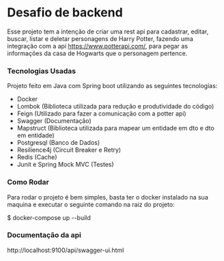 # Desafio de backend

Esse projeto tem a intenção de criar uma rest api para cadastrar, editar, buscar, listar e deletar
personagens de Harry Potter, fazendo uma integração com a api https://www.potterapi.com/, para pegar as informações da casa de Hogwarts que o 
personagem pertence.

### Tecnologias Usadas
Projeto feito em Java com Spring boot utilizando as seguintes tecnologias:

* Docker
* Lombok (Biblioteca utilizada para redução e produtividade do código)
* Feign (Utilizado para fazer a comunicação com a potter api)
* Swagger (Documentação)
* Mapstruct (Biblioteca utilizada para mapear um entidade em dto e dto em entidade)
* Postgresql (Banco de Dados)
* Resilience4j (Circuit Breaker e Retry)
* Redis (Cache)
* Junit e Spring Mock MVC (Testes)

### Como Rodar
Para rodar o projeto é bem simples, basta ter o docker instalado na sua maquina e executar o seguinte comando na raiz do projeto: 

$ docker-compose up --build

### Documentação da api
http://localhost:9100/api/swagger-ui.html